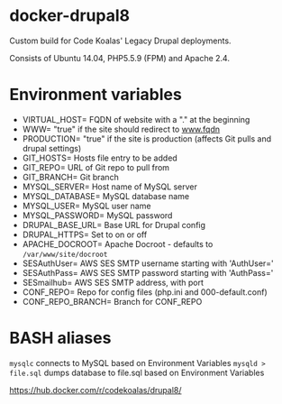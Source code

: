 # docker-drupal8

Custom build for Code Koalas' Legacy Drupal deployments.  

Consists of Ubuntu 14.04, PHP5.5.9 (FPM) and Apache 2.4.

# Environment variables
* VIRTUAL_HOST= FQDN of website with a "." at the beginning
* WWW= "true" if the site should redirect to www.fqdn
* PRODUCTION= "true" if the site is production (affects Git pulls and drupal settings)
* GIT_HOSTS= Hosts file entry to be added
* GIT_REPO= URL of Git repo to pull from
* GIT_BRANCH= Git branch
* MYSQL_SERVER= Host name of MySQL server
* MYSQL_DATABASE= MySQL database name
* MYSQL_USER= MySQL user name
* MYSQL_PASSWORD= MySQL password
* DRUPAL_BASE_URL= Base URL for Drupal config
* DRUPAL_HTTPS= Set to on or off
* APACHE_DOCROOT= Apache Docroot - defaults to `/var/www/site/docroot`
* SESAuthUser= AWS SES SMTP username starting with 'AuthUser='
* SESAuthPass= AWS SES SMTP password starting with 'AuthPass='
* SESmailhub= AWS SES SMTP address, with port
* CONF_REPO= Repo for config files (php.ini and 000-default.conf)
* CONF_REPO_BRANCH= Branch for CONF_REPO

# BASH aliases
`mysqlc` connects to MySQL based on Environment Variables
`mysqld > file.sql` dumps database to file.sql based on Environment Variables


https://hub.docker.com/r/codekoalas/drupal8/

